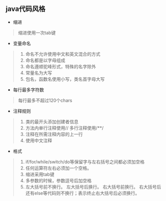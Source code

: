 ## java代码风格

- 缩进

>缩进使用一次tab键

- 变量命名

> 1. 命名不允许使用中文和英文混合的方式
> 2. 命名都是以字母组成
> 3. 命名遵顺驼峰形式，特殊的名字除外
> 4. 常量名为大写
> 5. 包名，函数名使用小写，类名首字母大写

- 每行最多字符数

> 每行最多不超过120个chars

- 注释规则

> 1. 类的最开头添加创建者信息
> 2. 方法内单行注释使用// 多行注释使用/**/
> 3. 注释在所需注释内容的上一行
> 4. 使用中文注释

- 格式

> 1. if/for/while/switch/do等保留字与左右括号之间都必须加空格
> 2. 任何运算符左右必须加一个空格。
> 3. 缩进采用tab键
> 4. 多参数的时候，参数逗号后加空格
> 5. 左大括号前不换行。
左大括号后换行。
右大括号前换行。
右大括号后还有else等代码则不换行；表示终止右大括号后必须换行。


